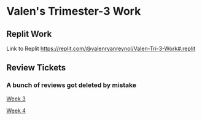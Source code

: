 # Valen's Trimester-3 Work


## Replit Work

Link to Replit https://replit.com/@valenryanreynol/Valen-Tri-3-Work#.replit

## Review Tickets
### A bunch of reviews got deleted by mistake

[Week 3](https://github.com/ValenReynolds/Valen-Tri-3-Work/issues/1)

[Week 4](https://github.com/ValenReynolds/Valen-Tri-3-Work/issues/2)
